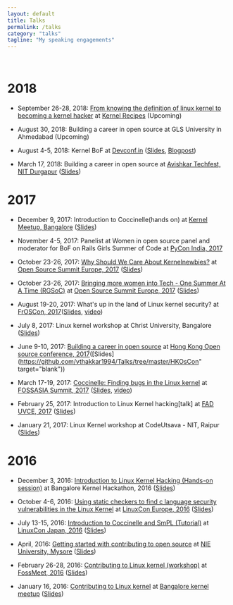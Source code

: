 ```yaml
---
layout: default
title: Talks
permalink: /talks
category: "talks"
tagline: "My speaking engagements"
---
```

<br>

# **2018**

- September 26-28, 2018: [From knowing the definition of linux kernel to becoming a kernel hacker](https://kernel-recipes.org/en/2018/talks/from-knowing-the-definition-of-linux-kernel-to-becoming-a-kernel-hacker/) at [Kernel Recipes](https://kernel-recipes.org/en/2018/) (Upcoming)

- August 30, 2018: Building a career in open source at GLS University in Ahmedabad (Upcoming)

- August 4-5, 2018: Kernel BoF at [Devconf.in](https://devconf.info/in) ([Slides](https://github.com/nerdyvaishali/Talks/tree/master/Kernel_BoF), [Blogpost](https://vaishalithakkar.in/other/2018/08/09/kernel-bof-at-devconf.html))

- March 17, 2018: Building a career in open source at [Avishkar Techfest, NIT Durgapur](https://www.facebook.com/aavishkar.nitd/) ([Slides](https://github.com/nerdyvaishali/Talks/blob/master/Building_a_career_in_open_source_NIT_Durgapur.pdf))


# **2017**

- December 9, 2017: Introduction to Coccinelle(hands on) at [Kernel Meetup, Bangalore](https://kernelmeetup.wordpress.com/2017/12/14/kernel-meetup-a-report/) ([Slides](https://github.com/nerdyvaishali/Talks/blob/master/Introduction%20to%20Coccinelle_Bangalore_kernel_meetup_december.pdf))

- November 4-5, 2017: Panelist at Women in open source panel and moderator for BoF on Rails Girls Summer of Code at [PyCon India, 2017](https://in.pycon.org/2017/)

- October 23-26, 2017: [Why Should We Care About Kernelnewbies?](http://sched.co/BxK3) at [Open Source Summit Europe, 2017](https://events17.linuxfoundation.org/events/open-source-summit-europe) ([Slides](https://github.com/nerdyvaishali/Talks/blob/master/Open%20Source%20Summit%2C%20Europe%20-%20Kernelnewbies%20talk.pdf))

- October 23-26, 2017: [Bringing more women into Tech - One Summer At A Time (RGSoC)](https://osseu17.sched.com/event/ByKR?iframe=no) at [Open Source Summit Europe, 2017](https://events17.linuxfoundation.org/events/open-source-summit-europe) ([Slides](https://github.com/nerdyvaishali/Talks/blob/master/RGSoC%20-%20Open%20source%20summit%2C%20EU.pdf))

- August 19-20, 2017: What's up in the land of Linux kernel security? at [FrOSCon, 2017](https://www.froscon.de/en/program/)([Slides](https://github.com/nerdyvaishali/Talks/blob/master/FrosCon_what's_up_in_the_land_of_linux_kernel_security.pdf), [video](https://www.youtube.com/watch?v=miO-pZf3V8c))

- July 8, 2017: Linux kernel workshop at Christ University, Bangalore ([Slides](https://github.com/vthakkar1994/Linux-Kernel-Workshop/blob/master/Linux_kernel_workshop_christ.pdf))

- June 9-10, 2017: [Building a career in open source](https://hkoscon.org/2017/topics/building-a-career-in-open-source/) at [Hong Kong Open source conference, 2017](https://hkoscon.org/2017/topics/building-a-career-in-open-source/)([Slides](https://github.com/vthakkar1994/Talks/tree/master/HKOsCon" target="blank"))

- March 17-19, 2017: [Coccinelle: Finding bugs in the Linux kernel](https://2017.fossasia.org/tracks.html#2847) at [FOSSASIA Summit, 2017](http://2017.fossasia.org/) ([Slides](https://github.com/vthakkar1994/Talks/blob/master/FOSSASIA_Coccinelle_talk.pdf), [video](https://www.youtube.com/watch?v=2sfJ9HNlU5w))

- February 25, 2017: Introduction to Linux Kernel hacking[talk] at [FAD UVCE, 2017](https://fedoraproject.org/wiki/FAD_UVCE_2017) ([Slides](https://github.com/vthakkar1994/Linux-Kernel-Workshop/blob/master/UVCE_BLR_talk.pdf ))
							
- January 21, 2017: Linux Kernel workshop at CodeUtsava - NIT, Raipur ([Slides](https://github.com/vthakkar1994/Linux-Kernel-Workshop/tree/master/NIT_raipur_workshop))


# **2016**

- December 3, 2016: [Introduction to Linux Kernel Hacking (Hands-on session)](https://kernelmeetup.wordpress.com/2016/11/30/kernel-hackathon-agenda/) at Bangalore Kernel Hackathon, 2016 ([Slides](https://github.com/vthakkar1994/Talks/blob/master/Introduction%20to%20Linux%20Kernel%20Hacking.pdf))

- October 4-6, 2016: [Using static checkers to find c language security vulnerabilities in the Linux Kernel](https://linuxconcontainerconeurope2016.sched.org/event/7oA2?iframe=no) at [LinuxCon Europe, 2016](http://events.linuxfoundation.org/events/linuxcon-europe/) ([Slides](http://events.linuxfoundation.org/sites/events/files/slides/Using%20static%20checking%20to%20find%20security%20vulnerabilities%20in%20the%20Linux%20Kernel.pdf))

- July 13-15, 2016: [Introduction to Coccinelle and SmPL (Tutorial)](https://lcccjapan2016.sched.org/event/7Edf/introduction-to-coccinelle-and-smpl-vaishali-thakkar-oracle) at [LinuxCon Japan, 2016](https://lcccjapan2016.sched.com/) ([Slides](https://github.com/vthakkar1994/Talks/tree/master/LinuxCon_Japan))

- April, 2016: [Getting started with contributing to open source](https://www.facebook.com/media/set/?set=a.496237300560501.1073741843.372967162887516&type=3) at [NIE University, Mysore](http://www.nie.ac.in/) ([Slides](https://github.com/vthakkar1994/Talks/blob/master/NIE_IEEE_Presentation.pdf))

- February 26-28, 2016: [Contributing to Linux kernel (workshop)](https://fossmeet-nitc.talkfunnel.com/2016/19-contributing-to-linux-kernel-workshop) at [FossMeet, 2016](https://fossmeet-nitc.talkfunnel.com/2016/) ([Slides](https://github.com/vthakkar1994/Linux-Kernel-Workshop/tree/master/FossMeet_2016_workshop))

- January 16, 2016: [Contributing to Linux kernel](https://kernelmeetup.wordpress.com/2016/01/14/workshop/) at [Bangalore kernel meetup](https://kernelmeetup.wordpress.com/2016/02/02/kernel-meetup-bangalore-a-report/) ([Slides](https://github.com/vthakkar1994/Linux-Kernel-Workshop/tree/master/Kernel_meetup_workshop))


